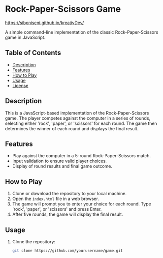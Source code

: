 # Rock-Paper-Scissors Game

https://siboniseni.github.io/kreativDev/

A simple command-line implementation of the classic Rock-Paper-Scissors game in JavaScript.

## Table of Contents

- [Description](#description)
- [Features](#features)
- [How to Play](#how-to-play)
- [Usage](#usage)
- [License](#license)

## Description

This is a JavaScript-based implementation of the Rock-Paper-Scissors game. The player competes against the computer in a series of rounds, selecting either 'rock', 'paper', or 'scissors' for each round. The game then determines the winner of each round and displays the final result.

## Features

- Play against the computer in a 5-round Rock-Paper-Scissors match.
- Input validation to ensure valid player choices.
- Display of round results and final game outcome.

## How to Play

1. Clone or download the repository to your local machine.
2. Open the `index.html` file in a web browser.
3. The game will prompt you to enter your choice for each round. Type 'rock', 'paper', or 'scissors' and press Enter.
4. After five rounds, the game will display the final result.

## Usage

1. Clone the repository:

   ```bash
   git clone https://github.com/yourusername/game.git


